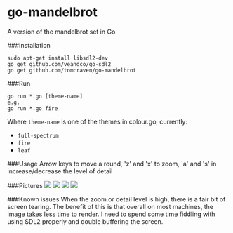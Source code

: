 # go-mandelbrot
A version of the mandelbrot set in Go

###Installation
```
sudo apt-get install libsdl2-dev
go get github.com/veandco/go-sdl2
go get github.com/tomcraven/go-mandelbrot
```

###Run
```
go run *.go [theme-name]
e.g.
go run *.go fire
```
Where ```theme-name``` is one of the themes in colour.go, currently:
* ```full-spectrum```
* ```fire```
* ```leaf```

###Usage
Arrow keys to move a round, 'z' and 'x' to zoom, 'a' and 's' in increase/decrease the level of detail

###Pictures
![](https://cloud.githubusercontent.com/assets/5236109/14068923/209fd186-f489-11e5-8f6c-b43d536f6210.png)
![](https://cloud.githubusercontent.com/assets/5236109/14068931/48d78090-f489-11e5-8e93-668d48d43fd2.png)
![](https://cloud.githubusercontent.com/assets/5236109/14075860/af6d4a74-f4d4-11e5-9769-7c32183542b2.png)
![](https://cloud.githubusercontent.com/assets/5236109/14068940/931a2e5a-f489-11e5-8e1e-78e2c80e1f43.png)

###Known issues
When the zoom or detail level is high, there is a fair bit of screen tearing. The benefit of this is that overall on most machines, the image takes less time to render. I need to spend some time fiddling with using SDL2 properly and double buffering the screen.
